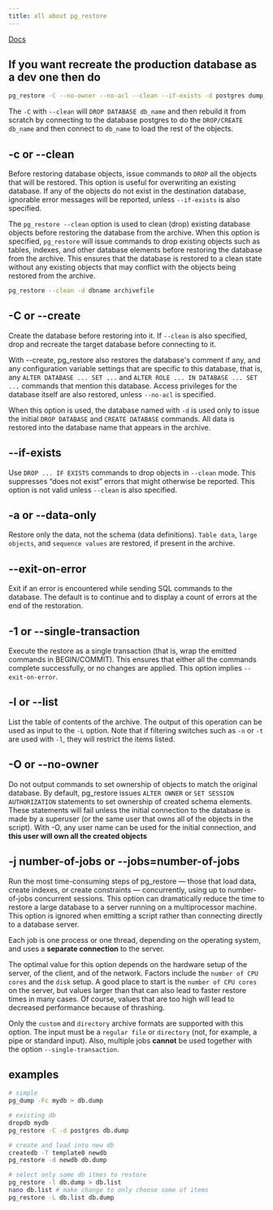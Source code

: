 ```yaml
---
title: all about pg_restore
---
```


[Docs](https://www.postgresql.org/docs/current/app-pgrestore.html)

## If you want recreate the production database as a dev one then do

```bash
pg_restore -C --no-owner --no-acl --clean --if-exists -d postgres dump_file.dump
```

The `-C` with `--clean` will `DROP DATABASE db_name` and then rebuild it from scratch by connecting to the database postgres to do the `DROP/CREATE db_name` and then connect to `db_name` to load the rest of the objects.

## -c or --clean

Before restoring database objects, issue commands to `DROP` all the objects that will be restored. This option is useful for overwriting an existing database. If any of the objects do not exist in the destination database, ignorable error messages will be reported, unless `--if-exists` is also specified.

The `pg_restore --clean` option is used to clean (drop) existing database objects before restoring the database from the archive. When this option is specified, `pg_restore` will issue commands to drop existing objects such as tables, indexes, and other database elements before restoring the database from the archive. This ensures that the database is restored to a clean state without any existing objects that may conflict with the objects being restored from the archive.

```bash
pg_restore --clean -d dbname archivefile
```

## -C or --create

Create the database before restoring into it. If `--clean` is also specified, drop and recreate the target database before connecting to it.

With --create, pg_restore also restores the database's comment if any, and any configuration variable settings that are specific to this database, that is, any `ALTER DATABASE ... SET ...` and `ALTER ROLE ... IN DATABASE ... SET ...` commands that mention this database. Access privileges for the database itself are also restored, unless `--no-acl` is specified.

When this option is used, the database named with `-d` is used only to issue the initial `DROP DATABASE` and `CREATE DATABASE` commands. All data is restored into the database name that appears in the archive.

## --if-exists

Use `DROP ... IF EXISTS` commands to drop objects in `--clean` mode. This suppresses “does not exist” errors that might otherwise be reported. This option is not valid unless `--clean` is also specified.

## -a or --data-only

Restore only the data, not the schema (data definitions). `Table data`, `large objects`, and `sequence values` are restored, if present in the archive.

## --exit-on-error

Exit if an error is encountered while sending SQL commands to the database. The default is to continue and to display a count of errors at the end of the restoration.

## -1 or --single-transaction

Execute the restore as a single transaction (that is, wrap the emitted commands in BEGIN/COMMIT). This ensures that either all the commands complete successfully, or no changes are applied. This option implies `--exit-on-error`.

## -l or --list

List the table of contents of the archive. The output of this operation can be used as input to the `-L` option. Note that if filtering switches such as `-n` or `-t` are used with `-l`, they will restrict the items listed.

## -O or --no-owner

Do not output commands to set ownership of objects to match the original database. By default, pg_restore issues `ALTER OWNER` or `SET SESSION AUTHORIZATION` statements to set ownership of created schema elements. These statements will fail unless the initial connection to the database is made by a superuser (or the same user that owns all of the objects in the script). With -O, any user name can be used for the initial connection, and **this user will own all the created objects**

## -j number-of-jobs or --jobs=number-of-jobs

Run the most time-consuming steps of pg_restore — those that load data, create indexes, or create constraints — concurrently, using up to number-of-jobs concurrent sessions. This option can dramatically reduce the time to restore a large database to a server running on a multiprocessor machine. This option is ignored when emitting a script rather than connecting directly to a database server.

Each job is one process or one thread, depending on the operating system, and uses a **separate connection** to the server.

The optimal value for this option depends on the hardware setup of the server, of the client, and of the network. Factors include the `number of CPU cores` and the `disk` setup. A good place to start is the `number of CPU cores` on the server, but values larger than that can also lead to faster restore times in many cases. Of course, values that are too high will lead to decreased performance because of thrashing.

Only the `custom` and `directory` archive formats are supported with this option. The input must be a `regular file` or `directory` (not, for example, a pipe or standard input). Also, multiple jobs **cannot** be used together with the option `--single-transaction`.

## examples

```bash
# simple
pg_dump -Fc mydb > db.dump

# existing db
dropdb mydb
pg_restore -C -d postgres db.dump

# create and load into new db
createdb -T template0 newdb
pg_restore -d newdb db.dump

# select only some db itmes to restore
pg_restore -l db.dump > db.list
nano db.list # make change to only choose some of items
pg_restore -L db.list db.dump
```

